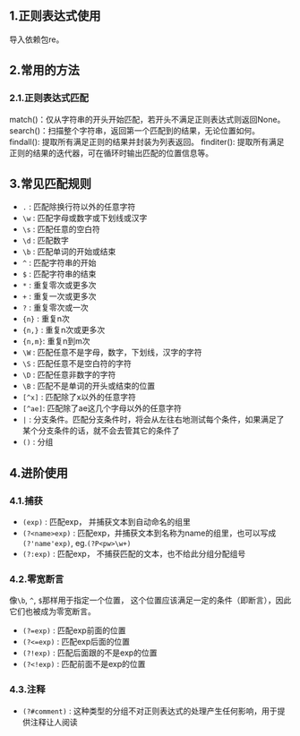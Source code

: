 ## 1.正则表达式使用
导入依赖包re。

## 2.常用的方法
### 2.1.正则表达式匹配
match()：仅从字符串的‌开头‌开始匹配，若开头不满足正则表达式则返回None。
search()：扫描‌整个字符串‌，返回第一个匹配到的结果，无论位置如何。
findall(): 提取所有满足正则的结果并封装为列表返回。
finditer(): 提取所有满足正则的结果的迭代器，可在循环时输出匹配的位置信息等。

## 3.常见匹配规则
- `.`    :  匹配除换行符以外的任意字符
- `\w`   :  匹配字母或数字或下划线或汉字
- `\s`   :  匹配任意的空白符
- `\d`   :  匹配数字
- `\b`   :  匹配单词的开始或结束
- `^`    :  匹配字符串的开始
- `$`    :  匹配字符串的结束
- `*`  :  重复零次或更多次
- `+`  :  重复一次或更多次
- `?`    :  重复零次或一次
- `{n}`  :  重复n次
- `{n,}` :  重复n次或更多次
- `{n,m}`:  重复n到m次
- `\W`   : 匹配任意不是字母，数字，下划线，汉字的字符
- `\S`   : 匹配任意不是空白符的字符
- `\D`   : 匹配任意非数字的字符
- `\B`   : 匹配不是单词的开头或结束的位置
- `[^x]` : 匹配除了x以外的任意字符
- `[^ae]`: 匹配除了ae这几个字母以外的任意字符
- `|`    : 分支条件。匹配分支条件时，将会从左往右地测试每个条件，如果满足了某个分支条件的话，就不会去管其它的条件了
- `()`   : 分组

## 4.进阶使用
### 4.1.捕获
- `(exp)`        : 匹配exp， 并捕获文本到自动命名的组里
- `(?<name>exp)` : 匹配exp，并捕获文本到名称为name的组里，也可以写成`(?'name'exp)`, eg.`(?P<pw>\w+)`
- `(?:exp)`      : 匹配exp， 不捕获匹配的文本，也不给此分组分配组号
### 4.2.零宽断言
像`\b`, `^`, `$`那样用于指定一个位置， 这个位置应该满足一定的条件（即断言），因此它们也被成为零宽断言。
- `(?=exp)`   : 匹配exp前面的位置
- `(?<=exp)`  : 匹配exp后面的位置
- `(?!exp)`   : 匹配后面跟的不是exp的位置
- `(?<!exp)`  : 匹配前面不是exp的位置
### 4.3.注释
- `(?#comment)` : 这种类型的分组不对正则表达式的处理产生任何影响，用于提供注释让人阅读
